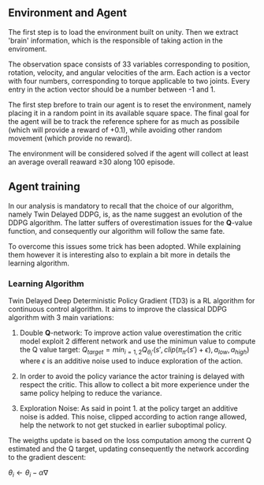 ## Environment and Agent

The first step is to load the environment built on unity. Then we extract 'brain' information, which is the responsible of taking action in the enviroment.

The observation space consists of 33 variables corresponding to position, rotation, velocity, and angular velocities of the arm. Each action is a vector with four numbers, corresponding to torque applicable to two joints. Every entry in the action vector should be a number between -1 and 1.

The first step brefore to train our agent is to reset the environment, namely placing it in a random point in its available square space. The final goal for the agent will be to track the reference sphere for as much as possibile (which will provide a reward of +0.1), while avoiding other random movement (which provide no reward).

The environment will be considered solved if the agent will collect at least an average overall reaward &ge;30 along 100 episode.

## Agent training
In our analysis is mandatory to recall that the choice of our algorithm, namely Twin Delayed DDPG, is, as the name suggest an evolution of the DDPG algorithm. The latter suffers of overestimation issues for the **Q**-value function, and consequently our algorithm will follow the same fate.

To overcome this issues some trick has been adopted.
While explaining them however it is interesting also to explain a bit more in details the learning algorithm.

### Learning Algorithm
Twin Delayed Deep Deterministic Policy Gradient (TD3) is a RL algorithm for continuous control algorithm. It aims to improve the classical DDPG algorithm with 3 main variations:

1. Double **Q**-network: To improve action value overestimation the critic model exploit 2 different network and use the minimun value to compute the Q value target: $Q_{target} = min_{i=1,2}Q_{\theta_i'}(s', clip(\pi_{\pi'}(s')+\epsilon), a_{low}, a_{high})$ where $\epsilon$ is an additive noise used to induce exploration of the action.

2. In order to avoid the policy variance the actor training is delayed with respect the critic. This allow to collect a bit more experience under the same policy helping to reduce the variance.

3. Exploration Noise: As said in point $1.$ at the policy target an additive noise is added. This noise, clipped according to action range allowed, help the network to not get stucked in earlier suboptimal policy.

The weigths update is based on the loss computation among the current Q estimated and the Q target, updating consequently the network according to the gradient descent:

$\theta_i \leftarrow \theta_i - \alpha \nabla$ 